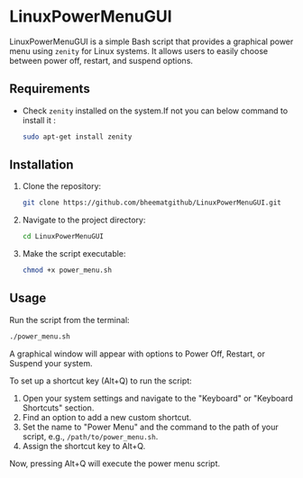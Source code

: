 # LinuxPowerMenuGUI

LinuxPowerMenuGUI is a simple Bash script that provides a graphical power menu using `zenity` for Linux systems. It allows users to easily choose between power off, restart, and suspend options.


## Requirements

- Check `zenity` installed on the system.If not you can below command to install it :

  ```sh
  sudo apt-get install zenity
  ```

## Installation

1. Clone the repository:

   ```sh
   git clone https://github.com/bheematgithub/LinuxPowerMenuGUI.git
   ```
2. Navigate to the project directory:

   ```sh
   cd LinuxPowerMenuGUI
   ```
3. Make the script executable:

   ```sh
   chmod +x power_menu.sh
   ```

## Usage

Run the script from the terminal:

```sh
./power_menu.sh
```

A graphical window will appear with options to Power Off, Restart, or Suspend your system.

To set up a shortcut key (Alt+Q) to run the script:

1. Open your system settings and navigate to the "Keyboard" or "Keyboard Shortcuts" section.
2. Find an option to add a new custom shortcut.
3. Set the name to "Power Menu" and the command to the path of your script, e.g., `/path/to/power_menu.sh`.
4. Assign the shortcut key to Alt+Q.

Now, pressing Alt+Q will execute the power menu script.

